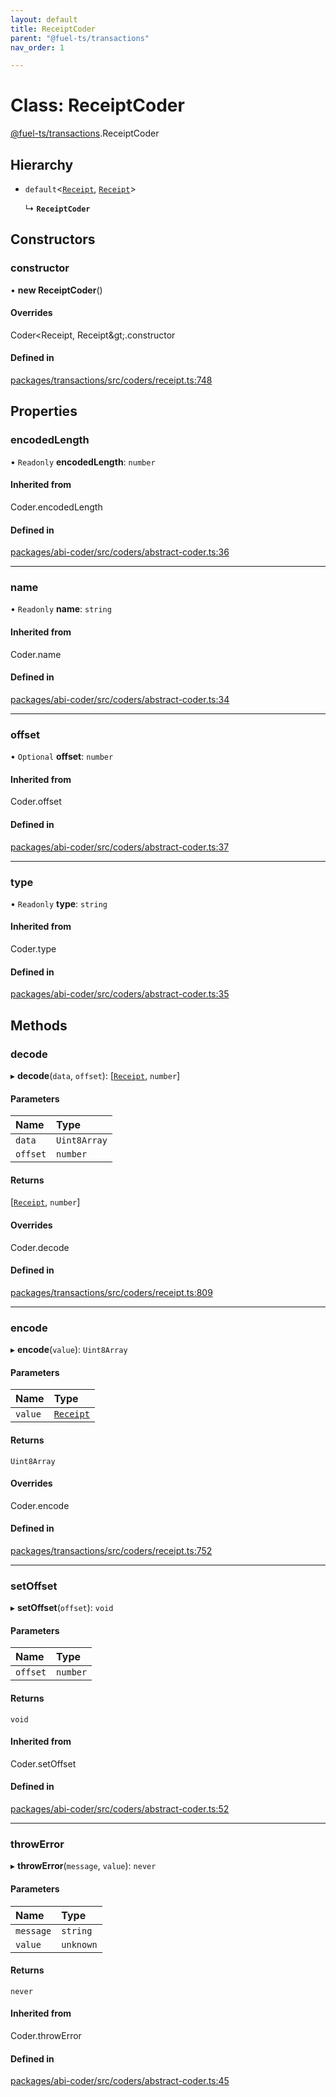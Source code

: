 ```yaml
---
layout: default
title: ReceiptCoder
parent: "@fuel-ts/transactions"
nav_order: 1

---
```


# Class: ReceiptCoder

[@fuel-ts/transactions](../index.md).ReceiptCoder

## Hierarchy

- `default`<[`Receipt`](../index.md#receipt), [`Receipt`](../index.md#receipt)\>

  ↳ **`ReceiptCoder`**

## Constructors

### constructor

• **new ReceiptCoder**()

#### Overrides

Coder&lt;Receipt, Receipt\&gt;.constructor

#### Defined in

[packages/transactions/src/coders/receipt.ts:748](https://github.com/FuelLabs/fuels-ts/blob/master/packages/transactions/src/coders/receipt.ts#L748)

## Properties

### encodedLength

• `Readonly` **encodedLength**: `number`

#### Inherited from

Coder.encodedLength

#### Defined in

[packages/abi-coder/src/coders/abstract-coder.ts:36](https://github.com/FuelLabs/fuels-ts/blob/master/packages/abi-coder/src/coders/abstract-coder.ts#L36)

___

### name

• `Readonly` **name**: `string`

#### Inherited from

Coder.name

#### Defined in

[packages/abi-coder/src/coders/abstract-coder.ts:34](https://github.com/FuelLabs/fuels-ts/blob/master/packages/abi-coder/src/coders/abstract-coder.ts#L34)

___

### offset

• `Optional` **offset**: `number`

#### Inherited from

Coder.offset

#### Defined in

[packages/abi-coder/src/coders/abstract-coder.ts:37](https://github.com/FuelLabs/fuels-ts/blob/master/packages/abi-coder/src/coders/abstract-coder.ts#L37)

___

### type

• `Readonly` **type**: `string`

#### Inherited from

Coder.type

#### Defined in

[packages/abi-coder/src/coders/abstract-coder.ts:35](https://github.com/FuelLabs/fuels-ts/blob/master/packages/abi-coder/src/coders/abstract-coder.ts#L35)

## Methods

### decode

▸ **decode**(`data`, `offset`): [[`Receipt`](../index.md#receipt), `number`]

#### Parameters

| Name | Type |
| :------ | :------ |
| `data` | `Uint8Array` |
| `offset` | `number` |

#### Returns

[[`Receipt`](../index.md#receipt), `number`]

#### Overrides

Coder.decode

#### Defined in

[packages/transactions/src/coders/receipt.ts:809](https://github.com/FuelLabs/fuels-ts/blob/master/packages/transactions/src/coders/receipt.ts#L809)

___

### encode

▸ **encode**(`value`): `Uint8Array`

#### Parameters

| Name | Type |
| :------ | :------ |
| `value` | [`Receipt`](../index.md#receipt) |

#### Returns

`Uint8Array`

#### Overrides

Coder.encode

#### Defined in

[packages/transactions/src/coders/receipt.ts:752](https://github.com/FuelLabs/fuels-ts/blob/master/packages/transactions/src/coders/receipt.ts#L752)

___

### setOffset

▸ **setOffset**(`offset`): `void`

#### Parameters

| Name | Type |
| :------ | :------ |
| `offset` | `number` |

#### Returns

`void`

#### Inherited from

Coder.setOffset

#### Defined in

[packages/abi-coder/src/coders/abstract-coder.ts:52](https://github.com/FuelLabs/fuels-ts/blob/master/packages/abi-coder/src/coders/abstract-coder.ts#L52)

___

### throwError

▸ **throwError**(`message`, `value`): `never`

#### Parameters

| Name | Type |
| :------ | :------ |
| `message` | `string` |
| `value` | `unknown` |

#### Returns

`never`

#### Inherited from

Coder.throwError

#### Defined in

[packages/abi-coder/src/coders/abstract-coder.ts:45](https://github.com/FuelLabs/fuels-ts/blob/master/packages/abi-coder/src/coders/abstract-coder.ts#L45)
